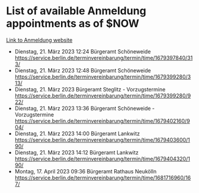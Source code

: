 # List of available Anmeldung appointments as of $NOW
[Link to Anmeldung website](https://service.berlin.de/terminvereinbarung/termin/tag.php?termin=1&anliegen[]=120686&dienstleisterlist=122210,122217,327316,122219,327312,122227,327314,122231,327346,122243,327348,122254,122252,329742,122260,329745,122262,329748,122271,327278,122273,327274,122277,327276,330436,122280,327294,122282,327290,122284,327292,122291,327270,122285,327266,122286,327264,122296,327268,150230,329760,122297,327286,122294,327284,122312,329763,122314,329775,122304,327330,122311,327334,122309,327332,317869,122281,327352,122279,329772,122283,122276,327324,122274,327326,122267,329766,122246,327318,122251,327320,122257,327322,122208,327298,122226,327300&herkunft=http%3A%2F%2Fservice.berlin.de%2Fdienstleistung%2F120686%2F)
- Dienstag, 21. März 2023 12:24 Bürgeramt Schöneweide https://service.berlin.de/terminvereinbarung/termin/time/1679397840/313/
- Dienstag, 21. März 2023 12:48 Bürgeramt Schöneweide https://service.berlin.de/terminvereinbarung/termin/time/1679399280/313/
- Dienstag, 21. März 2023  Bürgeramt Steglitz - Vorzugstermine https://service.berlin.de/terminvereinbarung/termin/time/1679399280/922/
- Dienstag, 21. März 2023 13:36 Bürgeramt Schöneweide - Vorzugstermine https://service.berlin.de/terminvereinbarung/termin/time/1679402160/904/
- Dienstag, 21. März 2023 14:00 Bürgeramt Lankwitz https://service.berlin.de/terminvereinbarung/termin/time/1679403600/190/
- Dienstag, 21. März 2023 14:12 Bürgeramt Lankwitz https://service.berlin.de/terminvereinbarung/termin/time/1679404320/190/
- Montag, 17. April 2023 09:36 Bürgeramt Rathaus Neukölln https://service.berlin.de/terminvereinbarung/termin/time/1681716960/167/
